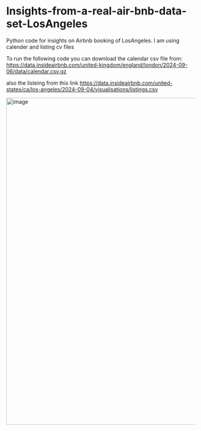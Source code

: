 # Insights-from-a-real-air-bnb-data-set-LosAngeles
Python code for insights on Airbnb booking of  LosAngeles. I am using calender and listing cv files

To run the following code you can download the calendar csv file from:
https://data.insideairbnb.com/united-kingdom/england/london/2024-09-06/data/calendar.csv.gz

also the listeing from this link https://data.insideairbnb.com/united-states/ca/los-angeles/2024-09-04/visualisations/listings.csv

<img width="870" alt="image" src="https://github.com/user-attachments/assets/d7d7fdfc-31c3-4d88-9de5-46c2b6033b82" />
